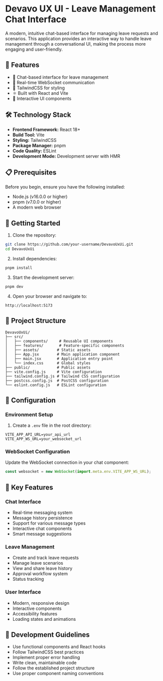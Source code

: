 # Devavo UX UI - Leave Management Chat Interface

A modern, intuitive chat-based interface for managing leave requests and scenarios. This application provides an interactive way to handle leave management through a conversational UI, making the process more engaging and user-friendly.

## 🚀 Features

- 💬 Chat-based interface for leave management
- 🔄 Real-time WebSocket communication
- 🎨 TailwindCSS for styling
- ⚛️ Built with React and Vite
- 🎯 Interactive UI components



## 🛠️ Technology Stack

- **Frontend Framework:** React 18+
- **Build Tool:** Vite
- **Styling:** TailwindCSS
- **Package Manager:** pnpm
- **Code Quality:** ESLint
- **Development Mode:** Development server with HMR

## 📋 Prerequisites

Before you begin, ensure you have the following installed:
- Node.js (v16.0.0 or higher)
- pnpm (v7.0.0 or higher)
- A modern web browser

## 🚀 Getting Started

1. Clone the repository:
```bash
git clone https://github.com/your-username/DevavoUxUi.git
cd DevavoUxUi
```

2. Install dependencies:
```bash
pnpm install
```

3. Start the development server:
```bash
pnpm dev
```

4. Open your browser and navigate to:
```
http://localhost:5173
```

## 📁 Project Structure

```
DevavoUxUi/
├── src/
│   ├── components/     # Reusable UI components
│   ├── features/       # Feature-specific components
│   ├── assets/        # Static assets
│   ├── App.jsx        # Main application component
│   ├── main.jsx       # Application entry point
│   └── index.css      # Global styles
├── public/            # Public assets
├── vite.config.js     # Vite configuration
├── tailwind.config.js # Tailwind CSS configuration
├── postcss.config.js  # PostCSS configuration
└── eslint.config.js   # ESLint configuration
```

## 🔧 Configuration

### Environment Setup

1. Create a `.env` file in the root directory:
```env
VITE_APP_API_URL=your_api_url
VITE_APP_WS_URL=your_websocket_url
```

### WebSocket Configuration

Update the WebSocket connection in your chat component:
```javascript
const websocket = new WebSocket(import.meta.env.VITE_APP_WS_URL);
```

## 🎯 Key Features

### Chat Interface
- Real-time messaging system
- Message history persistence
- Support for various message types
- Interactive chat components
- Smart message suggestions

### Leave Management
- Create and track leave requests
- Manage leave scenarios
- View and share leave history
- Approval workflow system
- Status tracking

### User Interface
- Modern, responsive design
- Interactive components
- Accessibility features
- Loading states and animations

## 📝 Development Guidelines

- Use functional components and React hooks
- Follow TailwindCSS best practices
- Implement proper error handling
- Write clean, maintainable code
- Follow the established project structure
- Use proper component naming conventions
